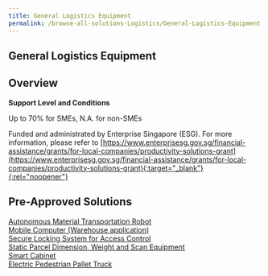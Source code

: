 ```yaml
---
title: General Logistics Equipment
permalink: /browse-all-solutions-Logistics/General-Logistics-Equipment
---
```


## General Logistics Equipment
## Overview

**Support Level and Conditions**

Up to 70% for SMEs, N.A. for non-SMEs

Funded and administrated by Enterprise Singapore (ESG). For more information, please refer to
[https://www.enterprisesg.gov.sg/financial-assistance/grants/for-local-companies/productivity-solutions-grant](https://www.enterprisesg.gov.sg/financial-assistance/grants/for-local-companies/productivity-solutions-grant){:target="_blank"}{:rel="noopener"}

## Pre-Approved Solutions

<a href='/productivity-solutions-grant/solutionrepo/solution24' target='_blank'>Autonomous Material Transportation Robot</a><br>
<a href='/productivity-solutions-grant/solutionrepo/solution72' target='_blank'>Mobile Computer (Warehouse application)</a><br>
<a href='/productivity-solutions-grant/solutionrepo/solution119' target='_blank'>Secure Locking System for Access Control</a><br>
<a href='/productivity-solutions-grant/solutionrepo/solution754' target='_blank'>Static Parcel Dimension, Weight and Scan Equipment</a><br>
<a href='/productivity-solutions-grant/solutionrepo/solution755' target='_blank'>Smart Cabinet</a><br>
<a href='/productivity-solutions-grant/solutionrepo/solution1410' target='_blank'>Electric Pedestrian Pallet Truck</a><br>
